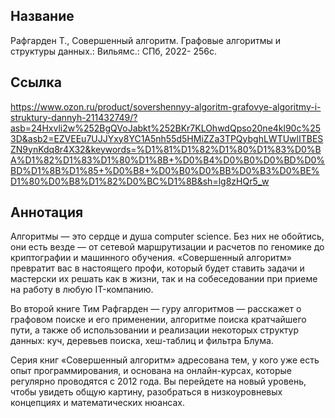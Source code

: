 ## Название

Рафгарден Т., Совершенный алгоритм. Графовые алгоритмы и структуры данных.: Вильямс.: СПб, 2022- 256с.

## Ссылка
https://www.ozon.ru/product/sovershennyy-algoritm-grafovye-algoritmy-i-struktury-dannyh-211432749/?asb=24Hxvli2w%252BgQVoJabkt%252BKr7KLOhwdQpso20ne4kl90c%253D&asb2=EZVEEu7UJJYxy8YC1A5nh55d5HMiZZa3TPQybghLWTUwlITBESZN9ynKdq8r4X32&keywords=%D1%81%D1%82%D1%80%D1%83%D0%BA%D1%82%D1%83%D1%80%D1%8B+%D0%B4%D0%B0%D0%BD%D0%BD%D1%8B%D1%85+%D0%B8+%D0%B0%D0%BB%D0%B3%D0%BE%D1%80%D0%B8%D1%82%D0%BC%D1%8B&sh=lg8zHQr5_w
## Аннотация 
Алгоритмы — это сердце и душа computer science. Без них не обойтись, они есть везде — от сетевой маршрутизации и расчетов по геномике до криптографии и машинного обучения. «Совершенный алгоритм» превратит вас в настоящего профи, который будет ставить задачи и мастерски их решать как в жизни, так и на собеседовании при приеме на работу в любую IT-компанию.

Во второй книге Тим Рафгарден — гуру алгоритмов — расскажет о графовом поиске и его применении, алгоритме поиска кратчайшего пути, а также об использовании и реализации некоторых структур данных: куч, деревьев поиска, хеш-таблиц и фильтра Блума.

Серия книг «Совершенный алгоритм» адресована тем, у кого уже есть опыт программирования, и основана на онлайн-курсах, которые регулярно проводятся с 2012 года. Вы перейдете на новый уровень, чтобы увидеть общую картину, разобраться в низкоуровневых концепциях и математических нюансах.

